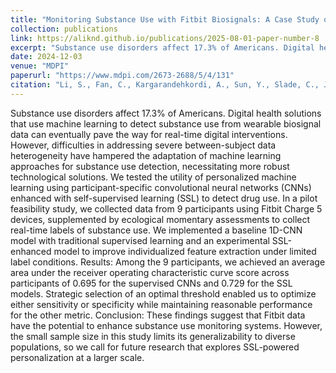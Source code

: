 ```yaml
---
title: "Monitoring Substance Use with Fitbit Biosignals: A Case Study on Training Deep Learning Models Using Ecological Momentary Assessments and Passive Sensing"
collection: publications
link: https://aliknd.github.io/publications/2025-08-01-paper-number-8
excerpt: "Substance use disorders affect 17.3% of Americans. Digital health solutions that use machine learning to detect substance use from wearable biosignal data can eventually pave the way for real-time digital interventions. However, difficulties in addressing severe between-subject data heterogeneity have hampered the adaptation of machine learning approaches for substance use detection, necessitating more robust technological solutions. We tested the utility of personalized machine learning using participant-specific convolutional neural networks (CNNs) enhanced with self-supervised learning (SSL) to detect drug use. In a pilot feasibility study, we collected data from 9 participants using Fitbit Charge 5 devices, supplemented by ecological momentary assessments to collect real-time labels of substance use. We implemented a baseline 1D-CNN model with traditional supervised learning and an experimental SSL-enhanced model to improve individualized feature extraction under limited label conditions. Results: Among the 9 participants, we achieved an average area under the receiver operating characteristic curve score across participants of 0.695 for the supervised CNNs and 0.729 for the SSL models. Strategic selection of an optimal threshold enabled us to optimize either sensitivity or specificity while maintaining reasonable performance for the other metric. Conclusion: These findings suggest that Fitbit data have the potential to enhance substance use monitoring systems. However, the small sample size in this study limits its generalizability to diverse populations, so we call for future research that explores SSL-powered personalization at a larger scale."
date: 2024-12-03
venue: "MDPI"
paperurl: "https://www.mdpi.com/2673-2688/5/4/131"
citation: "Li, S., Fan, C., Kargarandehkordi, A., Sun, Y., Slade, C., Jaiswal, A., Benzo, R. M., Phillips, K. T., & Washington, P. (2024). Monitoring Substance Use with Fitbit Biosignals: A Case Study on Training Deep Learning Models Using Ecological Momentary Assessments and Passive Sensing. AI, 5(4), 2725-2738. https://doi.org/10.3390/ai5040131"
---
```


Substance use disorders affect 17.3% of Americans. Digital health solutions that use machine learning to detect substance use from wearable biosignal data can eventually pave the way for real-time digital interventions. However, difficulties in addressing severe between-subject data heterogeneity have hampered the adaptation of machine learning approaches for substance use detection, necessitating more robust technological solutions. We tested the utility of personalized machine learning using participant-specific convolutional neural networks (CNNs) enhanced with self-supervised learning (SSL) to detect drug use. In a pilot feasibility study, we collected data from 9 participants using Fitbit Charge 5 devices, supplemented by ecological momentary assessments to collect real-time labels of substance use. We implemented a baseline 1D-CNN model with traditional supervised learning and an experimental SSL-enhanced model to improve individualized feature extraction under limited label conditions. Results: Among the 9 participants, we achieved an average area under the receiver operating characteristic curve score across participants of 0.695 for the supervised CNNs and 0.729 for the SSL models. Strategic selection of an optimal threshold enabled us to optimize either sensitivity or specificity while maintaining reasonable performance for the other metric. Conclusion: These findings suggest that Fitbit data have the potential to enhance substance use monitoring systems. However, the small sample size in this study limits its generalizability to diverse populations, so we call for future research that explores SSL-powered personalization at a larger scale.
